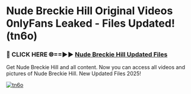 # Nude Breckie Hill Original Videos 0nlyFans Leaked - Files Updated! (tn6o)

<h3>🔴 CLICK HERE 🌐==►► <a href="https://tinyurl.com/2wckxsce" rel="nofollow">Nude Breckie Hill Updated Files</a></h3>

Get Nude Breckie Hill and all content. Now you can access all videos and pictures of Nude Breckie Hill. New Updated Files 2025!

[![tn6o](https://i.imgur.com/AFduVYN.gif)](https://tinyurl.com/2wckxsce)
